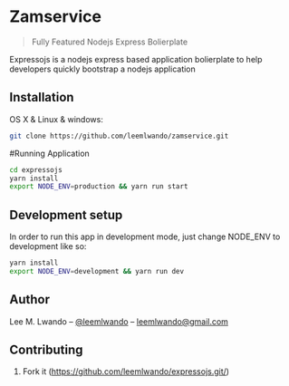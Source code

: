 # Zamservice
> Fully Featured Nodejs Express Bolierplate

Expressojs is a nodejs express based application bolierplate to help developers quickly bootstrap a nodejs application


## Installation

OS X & Linux & windows:

```sh
git clone https://github.com/leemlwando/zamservice.git
```

#Running Application

```sh
cd expressojs
yarn install
export NODE_ENV=production && yarn run start
```


## Development setup

In order to run this app in development mode, just change NODE_ENV to development like so:

```sh
yarn install
export NODE_ENV=development && yarn run dev

```

## Author

Lee M. Lwando – [@leemlwando](https://twitter.com/leemlwando) – leemlwando@gmail.com


## Contributing

1. Fork it (<https://github.com/leemlwando/expressojs.git/>)


